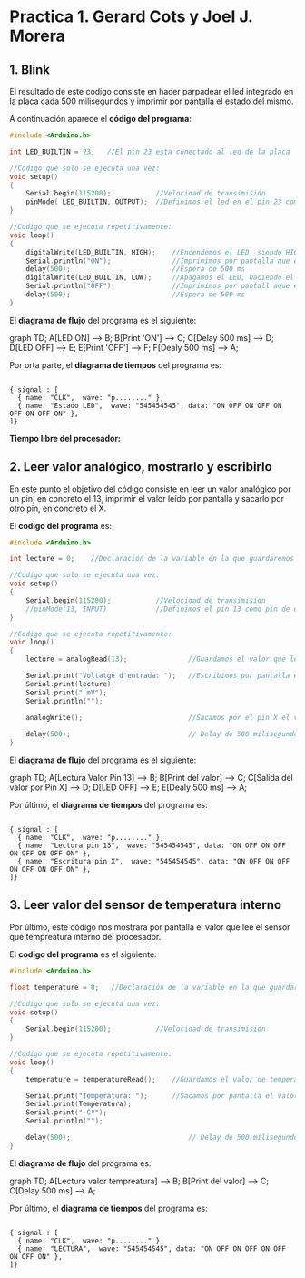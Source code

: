 # Practica 1. Gerard Cots y Joel J. Morera
## 1. Blink
El resultado de este código consiste en hacer parpadear el led integrado en la placa cada 500 milisegundos y imprimir por pantalla el estado del mismo.

A continuación aparece el **código del programa**:


```c
#include <Arduino.h>

int LED_BUILTIN = 23;   //El pin 23 esta conectado al led de la placa  

//Codigo que solo se ejecuta una vez:
void setup()
{
    Serial.begin(115200);           //Velocidad de transimision
    pinMode( LED_BUILTIN, OUTPUT);  //Definimos el led en el pin 23 como salida
}

//Codigo que se ejecuta repetitivamente:
void loop()
{
    digitalWrite(LED_BUILTIN, HIGH);    //Encendemos el LED, siendo HIGH(alto) el nivel de voltaje
    Serial.println("ON");               //Imprimimos por pantalla que el LED esta encendido
    delay(500);                         //Espera de 500 ms
    digitalWrite(LED_BUILTIN, LOW);     //Apagamos el LED, haciendo el nivel de volatje LOW(bajo)
    Serial.println("OFF");              //Imprimimos por pantall aque el LED esta apagado  
    delay(500);                         //Espera de 500 ms
}
```

El **diagrama de flujo** del programa es el siguiente:

<div class="mermaid">
graph TD;
    A[LED ON]       --> B;
    B[Print 'ON']   --> C;
    C[Delay 500 ms] --> D;
    D[LED OFF]      --> E;
    E[Print 'OFF']  --> F;
    F[Dealy 500 ms] --> A;
</div>


Por orta parte, el **diagrama de tiempos** del programa es:


```wavedrom

{ signal : [
  { name: "CLK",  wave: "p........" },
  { name: "Estado LED",  wave: "545454545", data: "ON OFF ON OFF ON OFF ON OFF ON" },
]}
```

**Tiempo libre del procesador:**
## 2. Leer valor analógico, mostrarlo y escribirlo
En este punto el objetivo del código consiste en leer un valor analógico por un pin, en concreto el 13, imprimir el valor leído por pantalla y sacarlo por otro pin, en concreto el X.


El **codigo del programa** es:


```c
#include <Arduino.h>

int lecture = 0;    //Declaración de la variable en la que guardaremos el valor leido

//Codigo que solo se ejecuta una vez:
void setup()
{
    Serial.begin(115200);           //Velocidad de transimision
    //pinMode(13, INPUT)            //Definimos el pin 13 como pin de entrada
}

//Codigo que se ejecuta repetitivamente:
void loop()
{
    lecture = analogRead(13);               //Guardamos el valor que lee el pin 13 en la variable "lecture"

    Serial.print("Voltatge d'entrada: ");   //Escribimos por pantalla el valor guardado en "lecture"
    Serial.print(lecture);
    Serial.print(" mV");
    Serial.println("");

    analogWrite();                          //Sacamos por el pin X el valor guardado en "lecture"
    
    delay(500);                             // Delay de 500 milisegundos
}
```


El **diagrama de flujo** del programa es el siguiente:


<div class="mermaid">
graph TD;
    A[Lectura Valor Pin 13]       --> B;
    B[Print del valor]   --> C;
    C[Salida del valor por Pin X] --> D;
    D[LED OFF]      --> E;
    E[Dealy 500 ms] --> A;
</div>


Por último, el **diagrama de tiempos** del programa es:


```wavedrom

{ signal : [
  { name: "CLK",  wave: "p........" },
  { name: "Lectura pin 13",  wave: "545454545", data: "ON OFF ON OFF ON OFF ON OFF ON" },
  { name: "Escritura pin X",  wave: "545454545", data: "ON OFF ON OFF ON OFF ON OFF ON" },
]}
```
## 3. Leer valor del sensor de temperatura interno
Por último, este código nos mostrara por pantalla el valor que lee el sensor que tempreatura interno del procesador.

El **codigo del programa** es el siguiente:
```c
#include <Arduino.h>

float temperature = 0;   //Declaración de la variable en la que guardaremos el valor leido

//Codigo que solo se ejecuta una vez:
void setup()
{
    Serial.begin(115200);           //Velocidad de transimision
}

//Codigo que se ejecuta repetitivamente:
void loop() 
{
    temperature = temperatureRead();    //Guardamos el valor de temperatura que lee el procesador 

    Serial.print("Temperatura: ");      //Sacamos por pantalla el valor guardado en "temperature"
    Serial.print(Temperatura);
    Serial.print(" Cº");
    Serial.println("");

    delay(500);                             // Delay de 500 milisegundos
}
```

El **diagrama de flujo** del programa es:

<div class="mermaid">
graph TD;
    A[Lectura valor tempreatura]       --> B;
    B[Print del valor]   --> C;
    C[Delay 500 ms] --> A;
</div>


Por último, el **diagrama de tiempos** del programa es:


```wavedrom

{ signal : [
  { name: "CLK",  wave: "p........" },
  { name: "LECTURA",  wave: "545454545", data: "ON OFF ON OFF ON OFF ON OFF ON" },
]}
```